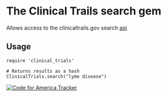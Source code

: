 # The Clinical Trails search gem
Allows access to the clinicaltrails.gov search [api](http://clinicaltrials.gov/ct2/info/linking)

## Usage
    require 'clinical_trials'

    # Returns results as a hash
    ClinicalTrials.search("lyme disease")

[![Code for America Tracker](http://stats.codeforamerica.org/codeforamerica/clinical_trials.png)](http://stats.codeforamerica.org/projects/clinical_trials)
